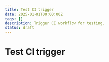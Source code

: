 ```yaml
---
title: Test CI trigger
date: 2025-01-01T00:00:00Z
tags: []
description: Trigger CI workflow for testing.
status: draft
---
```


# Test CI trigger
